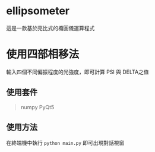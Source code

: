 # ellipsometer
 這是一款基於亮比式的橢圓儀運算程式
 
# 使用四部相移法
  輸入四個不同偏振程度的光強度，即可計算 PSI 與 DELTA之值
  
## 使用套件
>numpy
>PyQt5

## 使用方法
 在終端機中執行 `python main.py`
 即可出現對話視窗
 
 
